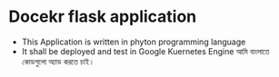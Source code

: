 # Docekr flask application 

- This Application is written in phyton programming language
- It shall be deployed and test in Google Kuernetes Engine
আমি বাংলাতে কোডগুলো অ্যাড করতে চাই। 